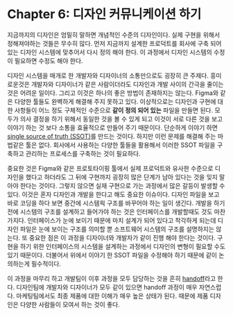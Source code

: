 # Chapter 6: 디자인 커뮤니케이션 하기

지금까지의 디자인은 엄밀히 말하면 개념적인 수준의 디자인이다. 실제 구현을 위해서 정해져야하는 것들은 무수히 많다. 먼저 지금까지 설계한 프로덕트를 회사에 구축 되어 있는 디자인 시스템에 맞추어서 다시 정의 해야 한다. 이 과정에서 디자인 시스템의 수정이 필요하면 수정도 해야 한다.

디자인 시스템을 매개로 한 개발자와 디자이너의 소통만으로도 굉장히 큰 주제다. 흥미로운것은 개발자와 디자이너가 같은 사람이더라도 디자인과 개발 사이의 간극을 줄이는 것은 어려운 일이다. 그리고 이것은 하나의 좋은 방법이 존재하지는 않는다. Figma와 같은 다양한 툴들도 완벽하게 해결해 주지 못하고 있다. 이상적으로는 디자인과 구현에 대한 사항들이 어느 정도 구체적인 수준으로 **같이 정의 되어 있는** 파일을 만들면 된다. 모두가 의사 결정을 하기 위해서 동일한 것을 볼 수 있게 되고 이것이 서로 다른 것을 보고 이야기 하는 것 보다 소통을 효율적으로 만들어 주기 때문이다. 단순하게 이야기 하면 [single source of truth (SSOT)](https://en.wikipedia.org/wiki/Single_source_of_truth)를 만드는 것이다. 하지만 이런 문제를 해결해 주는 마법같은 툴은 없다. 회사에서 사용하는 다양한 툴들을 활용해서 이러한 SSOT 파일을 구축하고 관리하는 프로세스를 구축하는 것이 필요하다.

중요한 것은 Figma와 같은 프로토타이핑 툴에서 실제 프로덕트와 유사한 수준으로 디자인을 했다고 하더라도 그 뒤에 구현까지 굉장히 많은 단계가 남아 있다는 것을 잊지 말아야 한다는 것이다. 그렇지 않으면 실재 구현으로 가는 과정에서 많은 갈등이 발생할 수 있다. 이것은 혼자 디자인과 개발을 한다고 해도 중요한 이슈이다. 디자인 파일을 보고 바로 코딩을 하다 보면 중간에 시스템읙 구조를 바꾸어야 하는 일이 생긴다. 개발을 하기 전에 시스템의 구조를 설계하고 들어가야 하는 것은 인터페이스를 개발할때도 것도 마찬가지다. 인터페이스가 눈에 보이기 때문에 마치 설계가 되어 있다고 착각하게 되는데 디자인 파일은 눈에 보이는 구조를 의미할 뿐 소프트웨어 시스템의 구조를 설명하지는 않는다. 또 중요한 점은 이 과정을 디자이너와 개발자가 같이 진행 해야 한다는 것이다. 구현을 하기 위한 인터페이스의 시스템을 설계하는 과정에서 디자인의 변형이 필요할 수도 있기 때문이다. 더불어서 위에서 이야기 한 SSOT 파일을 수정해야 하기 때문에 같이 논의하는게 필수적이다.

이 과정을 마무리 하고 개발팀이 이후 과정을 모두 담당하는 것을 흔히 [handoff](https://www.interaction-design.org/literature/topics/design-handoffs)라고 한다. 디자인팀에 개발자와 디자이너가 모두 같이 있으면 handoff 과정이 매우 자연스럽다. 마케팅팀에서도 최종 제품에 대한 이해가 매우 높은 상태가 된다. 때문에 제품 디자인은 다양한 사람들이 모여서 하는 것이 좋다.
